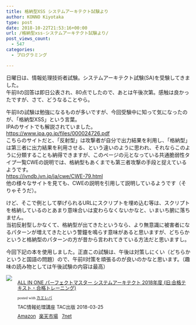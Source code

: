 ```yaml
---
title: 格納型XSS システムアーキテクト試験より
author: KONNO Kiyotaka
type: post
date: 2018-10-22T21:53:16+00:00
url: /格納型xss-システムアーキテクト試験より/
post_views_count:
  - 547
categories:
  - プログラミング

---
```

日曜日は、情報処理技術者試験。システムアーキテクト試験(SA)を受験してきました。  
午前Ⅱの回答は即日公表され、80点でしたので、あとは午後次第。感触は良かったですが、さて、どうなることやら。

午前Ⅱの試験は勉強になるものが多いですが、今回受験中に知って気になったのが、「格納型XSS」という言葉。  
IPAのサイトでも解説されていました。  
<a href="https://www.ipa.go.jp/files/000024726.pdf" target="_blank" rel="noopener">https://www.ipa.go.jp/files/000024726.pdf</a>  
こちらのサイトだと、「反射型」は攻撃者が自分で出力結果を利用し、「格納型」は第三者に出力結果を利用させる、という違いのように思われ、それならこのように分類することも納得できますが、このページの元となっている共通脆弱性タイプ一覧CWEの説明では、格納型もあくまでも第三者攻撃の手段と捉えているようです。  
<a href="https://jvndb.jvn.jp/ja/cwe/CWE-79.html" target="_blank" rel="noopener">https://jvndb.jvn.jp/ja/cwe/CWE-79.html</a>  
他の様々なサイトを見ても、CWEの説明を引用して説明しているようです（そりゃそうだ）。

けど、そこで例として挙げられるURLにスクリプトを埋め込む等は、スクリプトを格納しているのとあまり意味合いは変わらなくないかなと、いまいち腑に落ちません。  
当初反射型しかなくて、格納型が出てきたというなら、より無意識に被害者になるパターンが増えてきたという警鐘を鳴らす意味があると思いますが、どちらかというと格納型のパターンの方が昔から言われてきている方法だと思いますし。

今回下記の本を使用しました。正直この試験は、午後は対策しにくい（どちらかというと国語の問題）ので、午前Ⅱ対策を頑張るのが良いのかなと思います。（趣味の読み物としては午後試験の内容は最高）

<div class="kaerebalink-box" style="text-align: left; overflow: hidden; padding-bottom: 20px; font-size: small; -ms-zoom: 1;">
  <div class="kaerebalink-image" style="margin: 0px 15px 10px 0px; float: left;">
    <a href="https://www.amazon.co.jp/exec/obidos/ASIN/4813274676/konnokiyotaka-22/" target="_blank" rel="noopener"><img style="border: currentcolor;" src="https://i2.wp.com/images-fe.ssl-images-amazon.com/images/I/51G0biM56oL._SL160_.jpg?ssl=1" data-recalc-dims="1" /></a>
  </div>
  
  <div class="kaerebalink-info" style="line-height: 120%; overflow: hidden; -ms-zoom: 1;">
    <div class="kaerebalink-name" style="line-height: 120%; margin-bottom: 10px;">
      <p>
        <a href="https://www.amazon.co.jp/exec/obidos/ASIN/4813274676/konnokiyotaka-22/" target="_blank" rel="noopener">ALL IN ONE パーフェクトマスター システムアーキテクト 2018年度 (旧:合格テキスト・合格トレーニング)</a>
      </p>
      <div class="kaerebalink-powered-date" style="line-height: 120%; font-family: verdana; font-size: 8pt; margin-top: 5px;">
        posted with <a href="https://kaereba.com" target="_blank" rel="nofollow noopener">カエレバ</a>
      </div>
    </div>
    <div class="kaerebalink-detail" style="margin-bottom: 5px;">
      TAC情報処理講座 TAC出版 2018-03-25
    </div>
    <div class="kaerebalink-link1" style="margin-top: 10px;">
      <div class="shoplinkamazon" style="margin-right: 5px; display: inline;">
        <a href="https://www.amazon.co.jp/gp/search?keywords=%E3%82%B7%E3%82%B9%E3%83%86%E3%83%A0%E3%82%A2%E3%83%BC%E3%82%AD%E3%83%86%E3%82%AF%E3%83%88&__mk_ja_JP=%E3%82%AB%E3%82%BF%E3%82%AB%E3%83%8A&tag=konnokiyotaka-22" target="_blank" rel="noopener">Amazon</a>
      </div>
      <div class="shoplinkrakuten" style="margin-right: 5px; display: inline;">
        <a href="//af.moshimo.com/af/c/click?a_id=762690&p_id=54&pc_id=54&pl_id=616&s_v=b5Rz2P0601xu&url=https%3A%2F%2Fsearch.rakuten.co.jp%2Fsearch%2Fmall%2F%25E3%2582%25B7%25E3%2582%25B9%25E3%2583%2586%25E3%2583%25A0%25E3%2582%25A2%25E3%2583%25BC%25E3%2582%25AD%25E3%2583%2586%25E3%2582%25AF%25E3%2583%2588%2F-%2Ff.1-p.1-s.1-sf.0-st.A-v.2%3Fx%3D0" target="_blank" rel="noopener">楽天市場</a><img style="border: currentcolor;" src="//i.moshimo.com/af/i/impression?a_id=762690&p_id=54&pc_id=54&pl_id=616" width="1" height="1" />
      </div>
      <div class="shoplinkseven" style="margin-right: 5px; display: inline;">
        <a href="//af.moshimo.com/af/c/click?a_id=762691&p_id=932&pc_id=1188&pl_id=12456&s_v=b5Rz2P0601xu&url=http%3A%2F%2F7net.omni7.jp%2Fsearch%2F%3Fkeyword%3D%25E3%2582%25B7%25E3%2582%25B9%25E3%2583%2586%25E3%2583%25A0%25E3%2582%25A2%25E3%2583%25BC%25E3%2582%25AD%25E3%2583%2586%25E3%2582%25AF%25E3%2583%2588%26searchKeywordFlg%3D1" target="_blank" rel="noopener"><img style="border: currentcolor;" src="//i.moshimo.com/af/i/impression?a_id=762691&p_id=932&pc_id=1188&pl_id=12456" width="1" height="1" />7net</a>
      </div>
    </div>
  </div>
  
  <div class="booklink-footer" style="clear: left;">
  </div>
</div>